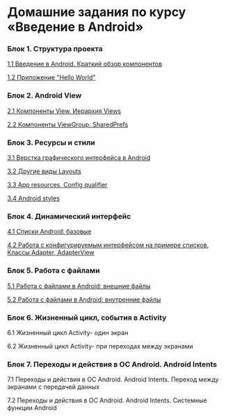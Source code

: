 # Домашние задания по курсу «Введение в Android»

### Блок 1. Структура проекта

[1.1	Введение в Android. Краткий обзор компонентов](/1.1.android-components/)

[1.2	Приложение "Hello World"](/1.2.hello-world/)

### Блок 2. Android View

[2.1	Компоненты View. Иерархия Views](/2.1.view_components/)

[2.2	Компоненты ViewGroup. SharedPrefs](/2.2_viewgroups_sharedpref/)

### Блок 3. Ресурсы и стили

[3.1	Верстка графического интерфейса в Android](/3.1.Layouts/)

[3.2	Другие виды Layouts](/3.2.OtherLayouts/)

[3.3	App resources, Config qualifier](/3.3.AppResources/)

[3.4	Android styles](/3.4.AndroidStyles/)

### Блок 4. Динамический интерфейс

[4.1	Списки Android: базовые](/4.1.listview/)

[4.2	Работа с конфигурируемым интерфейсом на примере списков. Классы Adapter, AdapterView](/4.2.Adapter/)

### Блок 5. Работа с файлами

[5.1	Работа с файлами в Android: внешние файлы](/5.1.External/)

[5.2	Работа с файлами в Android: внутренние файлы](/5.2.Internal/)

### Блок 6. Жизненный цикл, события в Activity

6.1	Жизненный цикл Activity- один экран

6.2	Жизненный цикл Activity- при переходах между экранами

### Блок 7. Переходы и действия в ОС Android. Android Intents

7.1	Переходы и действия в ОС Android. Android Intents. Переход между экранами с передачей данных

7.2	Переходы и действия в ОС Android. Android Intents. Системные функции Android

